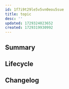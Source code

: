 ```yaml
---
id: 1f7i9t29le5v5vn0eou5sue
title: topic
desc: ''
updated: 1729324023652
created: 1729319930992
---
```



## Summary
<!-- What is this module about -->

## Lifecycle
<!-- Startup process for this module -->

## Changelog
<!-- All changes -->
